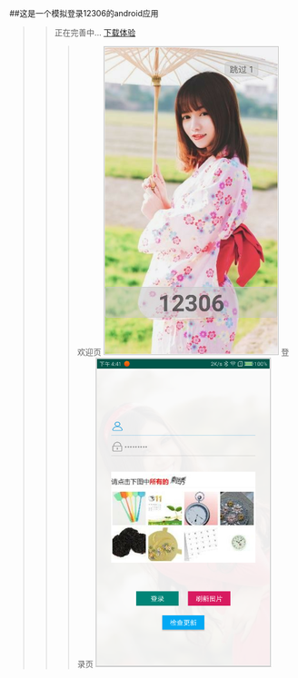 ##这是一个模拟登录12306的android应用
>>正在完善中...
[下载体验](https://raw.githubusercontent.com/Mycheny/client12306/master/app-release/12306.apk)
>>>欢迎页
![欢迎页](image/welcome.png)
>>>登录页
![登录页](image/login.png)